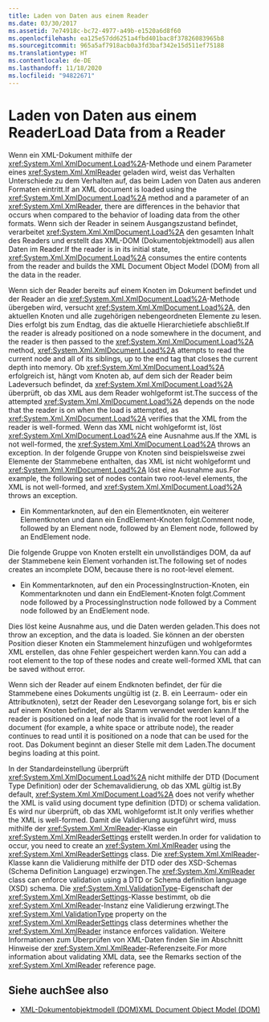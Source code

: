```yaml
---
title: Laden von Daten aus einem Reader
ms.date: 03/30/2017
ms.assetid: 7e74918c-bc72-4977-a49b-e1520a6d8f60
ms.openlocfilehash: ea125e57dd6251a4fbd401bac8f37826083965b8
ms.sourcegitcommit: 965a5af7918acb0a3fd3baf342e15d511ef75188
ms.translationtype: HT
ms.contentlocale: de-DE
ms.lasthandoff: 11/18/2020
ms.locfileid: "94822671"
---
```

# <a name="load-data-from-a-reader"></a><span data-ttu-id="73888-102">Laden von Daten aus einem Reader</span><span class="sxs-lookup"><span data-stu-id="73888-102">Load Data from a Reader</span></span>
<span data-ttu-id="73888-103">Wenn ein XML-Dokument mithilfe der <xref:System.Xml.XmlDocument.Load%2A>-Methode und einem Parameter eines <xref:System.Xml.XmlReader> geladen wird, weist das Verhalten Unterschiede zu dem Verhalten auf, das beim Laden von Daten aus anderen Formaten eintritt.</span><span class="sxs-lookup"><span data-stu-id="73888-103">If an XML document is loaded using the <xref:System.Xml.XmlDocument.Load%2A> method and a parameter of an <xref:System.Xml.XmlReader>, there are differences in the behavior that occurs when compared to the behavior of loading data from the other formats.</span></span> <span data-ttu-id="73888-104">Wenn sich der Reader in seinem Ausgangszustand befindet, verarbeitet <xref:System.Xml.XmlDocument.Load%2A> den gesamten Inhalt des Readers und erstellt das XML-DOM (Dokumentobjektmodell) aus allen Daten im Reader.</span><span class="sxs-lookup"><span data-stu-id="73888-104">If the reader is in its initial state, <xref:System.Xml.XmlDocument.Load%2A> consumes the entire contents from the reader and builds the XML Document Object Model (DOM) from all the data in the reader.</span></span>  
  
 <span data-ttu-id="73888-105">Wenn sich der Reader bereits auf einem Knoten im Dokument befindet und der Reader an die <xref:System.Xml.XmlDocument.Load%2A>-Methode übergeben wird, versucht <xref:System.Xml.XmlDocument.Load%2A>, den aktuellen Knoten und alle zugehörigen nebengeordneten Elemente zu lesen. Dies erfolgt bis zum Endtag, das die aktuelle Hierarchietiefe abschließt.</span><span class="sxs-lookup"><span data-stu-id="73888-105">If the reader is already positioned on a node somewhere in the document, and the reader is then passed to the <xref:System.Xml.XmlDocument.Load%2A> method, <xref:System.Xml.XmlDocument.Load%2A> attempts to read the current node and all of its siblings, up to the end tag that closes the current depth into memory.</span></span> <span data-ttu-id="73888-106">Ob <xref:System.Xml.XmlDocument.Load%2A> erfolgreich ist, hängt vom Knoten ab, auf dem sich der Reader beim Ladeversuch befindet, da <xref:System.Xml.XmlDocument.Load%2A> überprüft, ob das XML aus dem Reader wohlgeformt ist.</span><span class="sxs-lookup"><span data-stu-id="73888-106">The success of the attempted <xref:System.Xml.XmlDocument.Load%2A> depends on the node that the reader is on when the load is attempted, as <xref:System.Xml.XmlDocument.Load%2A> verifies that the XML from the reader is well-formed.</span></span> <span data-ttu-id="73888-107">Wenn das XML nicht wohlgeformt ist, löst <xref:System.Xml.XmlDocument.Load%2A> eine Ausnahme aus.</span><span class="sxs-lookup"><span data-stu-id="73888-107">If the XML is not well-formed, the <xref:System.Xml.XmlDocument.Load%2A> throws an exception.</span></span> <span data-ttu-id="73888-108">In der folgende Gruppe von Knoten sind beispielsweise zwei Elemente der Stammebene enthalten, das XML ist nicht wohlgeformt und <xref:System.Xml.XmlDocument.Load%2A> löst eine Ausnahme aus.</span><span class="sxs-lookup"><span data-stu-id="73888-108">For example, the following set of nodes contain two root-level elements, the XML is not well-formed, and <xref:System.Xml.XmlDocument.Load%2A> throws an exception.</span></span>  
  
- <span data-ttu-id="73888-109">Ein Kommentarknoten, auf den ein Elementknoten, ein weiterer Elementknoten und dann ein EndElement-Knoten folgt.</span><span class="sxs-lookup"><span data-stu-id="73888-109">Comment node, followed by an Element node, followed by an Element node, followed by an EndElement node.</span></span>  
  
 <span data-ttu-id="73888-110">Die folgende Gruppe von Knoten erstellt ein unvollständiges DOM, da auf der Stammebene kein Element vorhanden ist.</span><span class="sxs-lookup"><span data-stu-id="73888-110">The following set of nodes creates an incomplete DOM, because there is no root-level element.</span></span>  
  
- <span data-ttu-id="73888-111">Ein Kommentarknoten, auf den ein ProcessingInstruction-Knoten, ein Kommentarknoten und dann ein EndElement-Knoten folgt.</span><span class="sxs-lookup"><span data-stu-id="73888-111">Comment node followed by a ProcessingInstruction node followed by a Comment node followed by an EndElement node.</span></span>  
  
 <span data-ttu-id="73888-112">Dies löst keine Ausnahme aus, und die Daten werden geladen.</span><span class="sxs-lookup"><span data-stu-id="73888-112">This does not throw an exception, and the data is loaded.</span></span> <span data-ttu-id="73888-113">Sie können an der obersten Position dieser Knoten ein Stammelement hinzufügen und wohlgeformtes XML erstellen, das ohne Fehler gespeichert werden kann.</span><span class="sxs-lookup"><span data-stu-id="73888-113">You can add a root element to the top of these nodes and create well-formed XML that can be saved without error.</span></span>  
  
 <span data-ttu-id="73888-114">Wenn sich der Reader auf einem Endknoten befindet, der für die Stammebene eines Dokuments ungültig ist (z. B. ein Leerraum- oder ein Attributknoten), setzt der Reader den Lesevorgang solange fort, bis er sich auf einem Knoten befindet, der als Stamm verwendet werden kann.</span><span class="sxs-lookup"><span data-stu-id="73888-114">If the reader is positioned on a leaf node that is invalid for the root level of a document (for example, a white space or attribute node), the reader continues to read until it is positioned on a node that can be used for the root.</span></span> <span data-ttu-id="73888-115">Das Dokument beginnt an dieser Stelle mit dem Laden.</span><span class="sxs-lookup"><span data-stu-id="73888-115">The document begins loading at this point.</span></span>  
  
 <span data-ttu-id="73888-116">In der Standardeinstellung überprüft <xref:System.Xml.XmlDocument.Load%2A> nicht mithilfe der DTD (Document Type Definition) oder der Schemavalidierung, ob das XML gültig ist.</span><span class="sxs-lookup"><span data-stu-id="73888-116">By default, <xref:System.Xml.XmlDocument.Load%2A> does not verify whether the XML is valid using document type definition (DTD) or schema validation.</span></span> <span data-ttu-id="73888-117">Es wird nur überprüft, ob das XML wohlgeformt ist.</span><span class="sxs-lookup"><span data-stu-id="73888-117">It only verifies whether the XML is well-formed.</span></span> <span data-ttu-id="73888-118">Damit die Validierung ausgeführt wird, muss mithilfe der <xref:System.Xml.XmlReader>-Klasse ein <xref:System.Xml.XmlReaderSettings> erstellt werden.</span><span class="sxs-lookup"><span data-stu-id="73888-118">In order for validation to occur, you need to create an <xref:System.Xml.XmlReader> using the <xref:System.Xml.XmlReaderSettings> class.</span></span> <span data-ttu-id="73888-119">Die <xref:System.Xml.XmlReader>-Klasse kann die Validierung mithilfe der DTD oder des XSD-Schemas (Schema Definition Language) erzwingen.</span><span class="sxs-lookup"><span data-stu-id="73888-119">The <xref:System.Xml.XmlReader> class can enforce validation using a DTD or Schema definition language (XSD) schema.</span></span> <span data-ttu-id="73888-120">Die <xref:System.Xml.ValidationType>-Eigenschaft der <xref:System.Xml.XmlReaderSettings>-Klasse bestimmt, ob die <xref:System.Xml.XmlReader>-Instanz eine Validierung erzwingt.</span><span class="sxs-lookup"><span data-stu-id="73888-120">The <xref:System.Xml.ValidationType> property on the <xref:System.Xml.XmlReaderSettings> class determines whether the <xref:System.Xml.XmlReader> instance enforces validation.</span></span> <span data-ttu-id="73888-121">Weitere Informationen zum Überprüfen von XML-Daten finden Sie im Abschnitt Hinweise der <xref:System.Xml.XmlReader>-Referenzseite.</span><span class="sxs-lookup"><span data-stu-id="73888-121">For more information about validating XML data, see the Remarks section of the <xref:System.Xml.XmlReader> reference page.</span></span>  
  
## <a name="see-also"></a><span data-ttu-id="73888-122">Siehe auch</span><span class="sxs-lookup"><span data-stu-id="73888-122">See also</span></span>

- [<span data-ttu-id="73888-123">XML-Dokumentobjektmodell (DOM)</span><span class="sxs-lookup"><span data-stu-id="73888-123">XML Document Object Model (DOM)</span></span>](xml-document-object-model-dom.md)
